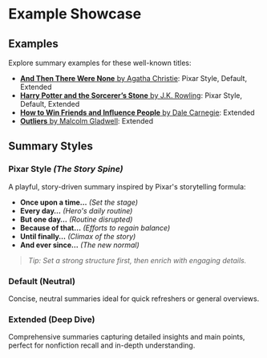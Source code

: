 # Example Showcase

## Examples
Explore summary examples for these well-known titles:
- [**And Then There Were None** by Agatha Christie](./and-then-there-were-none.md): Pixar Style, Default, Extended
- [**Harry Potter and the Sorcerer’s Stone** by J.K. Rowling](./harry-pooter-and-the-sorcerers-stone.md): Pixar Style, Default, Extended
- [**How to Win Friends and Influence People** by Dale Carnegie](./how-to-win-friends-and-influence-people.md): Extended
- [**Outliers** by Malcolm Gladwell](./outliers.md): Extended

## Summary Styles

### Pixar Style *(The Story Spine)*
A playful, story-driven summary inspired by Pixar's storytelling formula:
- **Once upon a time…** *(Set the stage)*
- **Every day…** *(Hero's daily routine)*
- **But one day…** *(Routine disrupted)*
- **Because of that…** *(Efforts to regain balance)*
- **Until finally…** *(Climax of the story)*
- **And ever since…** *(The new normal)*

> *Tip: Set a strong structure first, then enrich with engaging details.*

### Default (Neutral)
Concise, neutral summaries ideal for quick refreshers or general overviews.

### Extended (Deep Dive)
Comprehensive summaries capturing detailed insights and main points, perfect for nonfiction recall and in-depth understanding.

